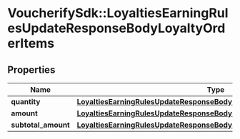 # VoucherifySdk::LoyaltiesEarningRulesUpdateResponseBodyLoyaltyOrderItems

## Properties

| Name | Type | Description | Notes |
| ---- | ---- | ----------- | ----- |
| **quantity** | [**LoyaltiesEarningRulesUpdateResponseBodyLoyaltyOrderItemsQuantity**](LoyaltiesEarningRulesUpdateResponseBodyLoyaltyOrderItemsQuantity.md) |  | [optional] |
| **amount** | [**LoyaltiesEarningRulesUpdateResponseBodyLoyaltyOrderItemsAmount**](LoyaltiesEarningRulesUpdateResponseBodyLoyaltyOrderItemsAmount.md) |  | [optional] |
| **subtotal_amount** | [**LoyaltiesEarningRulesUpdateResponseBodyLoyaltyOrderItemsSubtotalAmount**](LoyaltiesEarningRulesUpdateResponseBodyLoyaltyOrderItemsSubtotalAmount.md) |  | [optional] |

